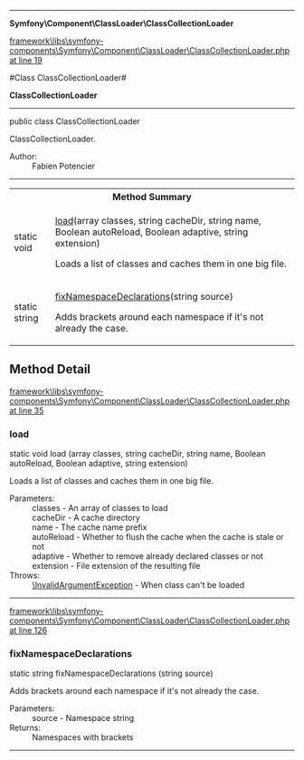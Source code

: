 

- - -

**Symfony\Component\ClassLoader\ClassCollectionLoader**


<a href="https://github.com/JeyDotC/Hirudo/blob/master/framework/libs/symfony-components/Symfony/Component/ClassLoader/ClassCollectionLoader.php#L19" >framework\libs\symfony-components\Symfony\Component\ClassLoader\ClassCollectionLoader.php at line 19</a>

#Class ClassCollectionLoader#

**ClassCollectionLoader**




- - -

<p class="signature"><span class='k'>public  class</span> <span class='nx'>ClassCollectionLoader</span></p>

<div class="comment" id="overview_description"><p>ClassCollectionLoader.</p></div>

<dl>
<dt>Author:</dt>
<dd>Fabien Potencier <fabien@symfony.com></dd>
</dl>


- - -

<table id="summary_method">
<tr><th colspan="2">Method Summary</th></tr>
<tr>
<td><span class='k'>static </span> <span class='nx'>void</span></td>
<td class="description"><p class="name"><a href="#load">load</a>(array classes, string cacheDir, string name, Boolean autoReload, Boolean adaptive, string extension)</p><p class="description">Loads a list of classes and caches them in one big file.</p></td>
</tr>
<tr>
<td><span class='k'>static </span> <span class='nx'>string</span></td>
<td class="description"><p class="name"><a href="#fixnamespacedeclarations">fixNamespaceDeclarations</a>(string source)</p><p class="description">Adds brackets around each namespace if it's not already the case.</p></td>
</tr>
</table>

<h2 id="detail_method">Method Detail</h2>

<a href="https://github.com/JeyDotC/Hirudo/blob/master/framework/libs/symfony-components/Symfony/Component/ClassLoader/ClassCollectionLoader.php#L35" >framework\libs\symfony-components\Symfony\Component\ClassLoader\ClassCollectionLoader.php at line 35</a>

<h3 id="load()">load</h3>
<span class='k'>static </span> <span class='nx'>void</span> <span class='nf'>load</span> (array classes, string cacheDir, string name, Boolean autoReload, Boolean adaptive, string extension)

<div class="details">
<p>Loads a list of classes and caches them in one big file.</p><dl>
<dt>Parameters:</dt>
<dd>classes - An array of classes to load</dd>
<dd>cacheDir - A cache directory</dd>
<dd>name - The cache name prefix</dd>
<dd>autoReload - Whether to flush the cache when the cache is stale or not</dd>
<dd>adaptive - Whether to remove already declared classes or not</dd>
<dd>extension - File extension of the resulting file</dd>
<dt>Throws:</dt>
<dd><a href="../../../symfony/component/dependencyinjection/exception/invalidargumentexception.html">\InvalidArgumentException</a> - When class can't be loaded</dd>
</dl>

</div>

- - -


<a href="https://github.com/JeyDotC/Hirudo/blob/master/framework/libs/symfony-components/Symfony/Component/ClassLoader/ClassCollectionLoader.php#L126" >framework\libs\symfony-components\Symfony\Component\ClassLoader\ClassCollectionLoader.php at line 126</a>

<h3 id="fixNamespaceDeclarations()">fixNamespaceDeclarations</h3>
<span class='k'>static </span> <span class='nx'>string</span> <span class='nf'>fixNamespaceDeclarations</span> (string source)

<div class="details">
<p>Adds brackets around each namespace if it's not already the case.</p><dl>
<dt>Parameters:</dt>
<dd>source - Namespace string</dd>
<dt>Returns:</dt>
<dd>Namespaces with brackets</dd>
</dl>

</div>

- - -

